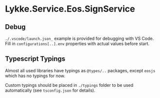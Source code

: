 # Lykke.Service.Eos.SignService

## Debug

`./.vscode/launch.json_` example is provided for debugging with VS Code. Fill in `configurations[..].env` properties with actual values before start.

## Typescript Typings

Almost all used libraries have typings as `@types/..` packages, except `eosjs` which has no typings for now.

Custom typings should be placed in `./typings` folder to be used automatically (see `tsconfig.json` for details).
